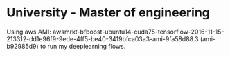 # University - Master of engineering


Using aws AMI: awsmrkt-bfboost-ubuntu14-cuda75-tensorflow-2016-11-15-213312-dd1e96f9-9ede-4ff5-be40-3419bfca03a3-ami-9fa58d88.3 (ami-b92985d9)
to run my deeplearning flows.
